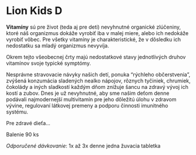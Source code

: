 Lion Kids D
===========

**Vitamíny** sú pre život (teda aj pre deti) nevyhnutné organické zlúčeniny,
ktoré náš organizmus dokáže vyrobiť iba v malej miere, alebo ich nedokáže
vyrobiť vôbec. Pre všetky vitamíny je charakteristické, že v dôsledku ich
nedostatku sa mladý organizmus nevyvíja.

Okrem tejto všeobecnej črty majú nedostatkové stavy jednotlivých druhov
vitamínov svoje typické symptómy.

Nesprávne stravovacie návyky našich detí, ponuka “rýchleho občerstvenia”,
zvýšená konzumácia sladených nealko nápojov, rôznych tyčiniek, chrumiek,
čokolády a iných sladkostí každým dňom znižuje šancu na zdravý vývoj ich kostí a
zubov. Dnes je už nevyhnutné, aby sme našim deťom denne podávali najmodernejší
multivitamín pre jeho dôležitú úlohu v zdravom vývine, regulovaní látkovej
premeny a podporu činnosti imunitného systému.

Pre zdravé dieťa...

Balenie 90 ks

*Odporučené dávkovanie*: 1x až 3x denne jedna žuvacia tabletka

